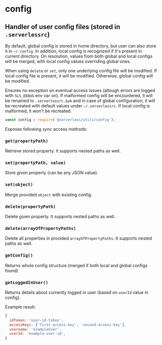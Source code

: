 # config

## Handler of user config files (stored in `.serverlessrc`)

By default, global config is stored in home directory, but user can also store it in `~/.config`. In addition, local config is recognized if it's present in current directory. On resolution, values from both global and local configs will be merged, with local config values overriding global ones.

When using `delete` or `set`, only one underlying config file will be modified. If local config file is present, it will be modified. Otherwise, global config will be modified.

Ensures no exception on eventual access issues (altough errors are logged with `SLS_DEBUG` env var on). If malformed config will be encountered, it will be renamed to `.serverlessrc.bak` and in case of global configuration, it will be recreated with default values under `~/.serverlessrc`. If local config is malformed, it won't be recreated.

```javascript
const config = require('@serverless/utils/config');
```

Exposes following _sync_ access methods:

### `get(propertyPath)`

Retrieve stored property. It supports nested paths as well.

### `set(propertyPath, value)`

Store given property (can be any JSON value).

### `set(object)`

Merge provided `object` with existing config.

### `delete(propertyPath)`

Delete given property. It supports nested paths as well.

### `delete(arrayOfPropertyPaths)`

Delete all properties in provided `arrayOfPropertyPaths`. It supports nested paths as well.

### `getConfig()`

Returns whole config structure (merged if both local and global configs found)

### `getLoggedInUser()`

Returns details about currently logged in user (based on `userId` value in config).

Example result:

```javascript
{
  idToken: 'user-id-token',
  accessKeys: ['first-access-key', 'second-access-key'],
  username: 'exampleUser',
  userId: 'example-user-id',
}
```
